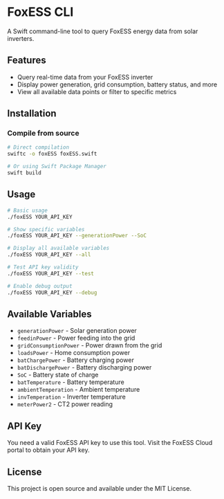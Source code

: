 # FoxESS CLI

A Swift command-line tool to query FoxESS energy data from solar inverters.

## Features

- Query real-time data from your FoxESS inverter
- Display power generation, grid consumption, battery status, and more
- View all available data points or filter to specific metrics

## Installation

### Compile from source

```bash
# Direct compilation
swiftc -o foxESS foxESS.swift

# Or using Swift Package Manager
swift build
```

## Usage

```bash
# Basic usage
./foxESS YOUR_API_KEY

# Show specific variables
./foxESS YOUR_API_KEY --generationPower --SoC

# Display all available variables
./foxESS YOUR_API_KEY --all

# Test API key validity
./foxESS YOUR_API_KEY --test

# Enable debug output
./foxESS YOUR_API_KEY --debug
```

## Available Variables

- `generationPower` - Solar generation power
- `feedinPower` - Power feeding into the grid
- `gridConsumptionPower` - Power drawn from the grid
- `loadsPower` - Home consumption power
- `batChargePower` - Battery charging power
- `batDischargePower` - Battery discharging power
- `SoC` - Battery state of charge
- `batTemperature` - Battery temperature
- `ambientTemperation` - Ambient temperature
- `invTemperation` - Inverter temperature
- `meterPower2` - CT2 power reading

## API Key

You need a valid FoxESS API key to use this tool. Visit the FoxESS Cloud portal to obtain your API key.

## License

This project is open source and available under the MIT License.